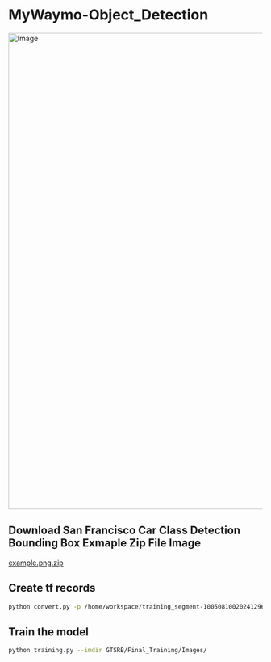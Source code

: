 # MyWaymo-Object_Detection


<img width="943" alt="Image" src="https://github.com/user-attachments/assets/af08432a-9116-4e46-906c-82a99808199f" />

## Download San Francisco Car Class Detection Bounding Box Exmaple Zip File Image
[example.png.zip](https://github.com/user-attachments/files/19377235/example.png.zip)


## Create tf records

```bash
python convert.py -p /home/workspace/training_segment-1005081002024129653_5313_150_5333_150_with_camera_labels.
```

## Train the model
```bash
python training.py --imdir GTSRB/Final_Training/Images/
```